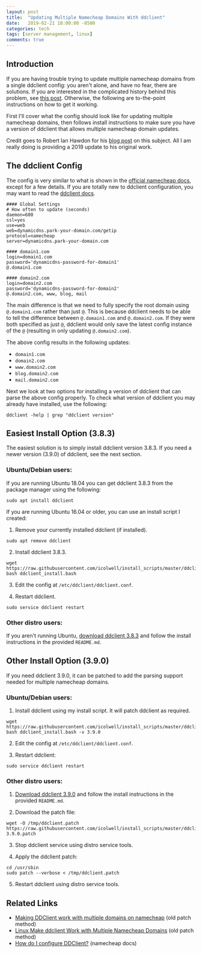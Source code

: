 ```yaml
---
layout: post
title:  "Updating Multiple Namecheap Domains With ddclient"
date:   2019-02-21 18:00:00 -0500
categories: tech
tags: [server management, linux]
comments: true
---
```

## Introduction

If you are having trouble trying to update multiple namecheap domains from a single ddclient config: you aren't alone, and have no fear, there are solutions.
If you are interested in the complicated history behind this problem, see [this post](updating-multiple-namecheap-domains-with-ddclient-a-history).
Otherwise, the following are to-the-point instructions on how to get it working.

First I'll cover what the config should look like for updating multiple namecheap domains, then follows install instructions to make sure you have a version of ddclient that allows multiple namecheap domain updates.

Credit goes to Robert Ian Hawdon for his [blog post](https://robertianhawdon.me.uk/2010/09/03/making-ddclient-work-with-multiple-domains-on-namecheap/) on this subject.
All I am really doing is providing a 2019 update to his original work.

## The ddclient Config

The config is very similar to what is shown in the [official namecheap docs](https://www.namecheap.com/support/knowledgebase/article.aspx/583/11/how-do-i-configure-ddclient), except for a few details.
If you are totally new to ddclient configuration, you may want to read the [ddclient docs](https://sourceforge.net/p/ddclient/wiki/usage/).

```
#### Global Settings
# How often to update (seconds)
daemon=600
ssl=yes
use=web
web=dynamicdns.park-your-domain.com/getip
protocol=namecheap
server=dynamicdns.park-your-domain.com

#### domain1.com
login=domain1.com
password='dynamicdns-password-for-domain1'
@.domain1.com

#### domain2.com
login=domain2.com
password='dynamicdns-password-for-domain2'
@.domain2.com, www, blog, mail
```

The main difference is that we need to fully specify the root domain using `@.domain1.com` rather than just `@`.
This is because ddclient needs to be able to tell the difference between `@.domain1.com` and `@.domain2.com`.
If they were both specified as just `@`, ddclient would only save the latest config instance of the `@` (resulting in only updating `@.domain2.com`).

The above config results in the following updates:
- `domain1.com`
- `domain2.com`
- `www.domain2.com`
- `blog.domain2.com`
- `mail.domain2.com`

Next we look at two options for installing a version of ddclient that can parse the above config properly.
To check what version of ddclient you may already have installed, use the following:
```
ddclient -help | grep "ddclient version"
```

## Easiest Install Option (3.8.3)
The easiest solution is to simply install ddclient version 3.8.3. If you need a newer version (3.9.0) of ddclient, see the next section.

### Ubuntu/Debian users:
If you are running Ubuntu 18.04 you can get ddclient 3.8.3 from the package manager using the following:
```
sudo apt install ddclient
```

If you are running Ubuntu 16.04 or older, you can use an install script I created:
1. Remove your currently installed ddclient (if installed).
```
sudo apt remove ddclient
```

2. Install ddclient 3.8.3.
```
wget https://raw.githubusercontent.com/icolwell/install_scripts/master/ddclient_install.bash
bash ddclient_install.bash
```

3. Edit the config at `/etc/ddclient/ddclient.conf`.

4. Restart ddclient.
```
sudo service ddclient restart
```

### Other distro users:

If you aren't running Ubuntu, [download ddclient 3.8.3](https://github.com/ddclient/ddclient/archive/v3.8.3.tar.gz) and follow the install instructions in the provided `README.md`.

## Other Install Option (3.9.0)
If you need ddclient 3.9.0, it can be patched to add the parsing support needed for multiple namecheap domains.

### Ubuntu/Debian users:

1. Install ddclient using my install script. It will patch ddclient as required.
```
wget https://raw.githubusercontent.com/icolwell/install_scripts/master/ddclient_install.bash
bash ddclient_install.bash -v 3.9.0
```

2. Edit the config at `/etc/ddclient/ddclient.conf`.

3. Restart ddclient:
```
sudo service ddclient restart
```

### Other distro users:

1. [Download ddclient 3.9.0](https://github.com/ddclient/ddclient/archive/v3.9.0.tar.gz) and follow the install instructions in the provided `README.md`.

2. Download the patch file:
```
wget -O /tmp/ddclient.patch https://raw.githubusercontent.com/icolwell/install_scripts/master/ddclient-3.9.0.patch
```

3. Stop ddclient service using distro service tools.

4. Apply the ddclient patch:
```
cd /usr/sbin
sudo patch --verbose < /tmp/ddclient.patch
```

5. Restart ddclient using distro service tools.

## Related Links
- [Making DDClient work with multiple domains on namecheap](https://robertianhawdon.me.uk/2010/09/03/making-ddclient-work-with-multiple-domains-on-namecheap/) (old patch method)
- [Linux Make ddclient Work with Multiple Namecheap Domains](https://thornelabs.blog/posts/linux-make-ddclient-work-with-multiple-namecheap-domains.html) (old patch method)
- [How do I configure DDClient?](https://www.namecheap.com/support/knowledgebase/article.aspx/583/11/how-do-i-configure-ddclient) (namecheap docs)

